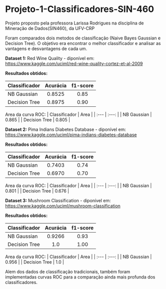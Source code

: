 # Projeto-1-Classificadores-SIN-460

Projeto proposto pela professora Larissa Rodrigues na disciplina de Mineração de Dados(SIN460), da UFV-CRP

Foram comparados dois metodos de classificação (Naive Bayes Gaussian e Decision Tree).
O objetivo era encontrar o melhor classificador e analisar as vantagens e desvantagens de cada um.

**Dataset 1:**
Red Wine Quality - diponível em: https://www.kaggle.com/uciml/red-wine-quality-cortez-et-al-2009

**Resultados obtidos:**

| Classificador | Acurácia | f1-score |
| :--- | :---: | :---: |
| NB Gaussian | 0.8525 | 0.85 |
| Decision Tree | 0.8975 | 0.90 |

Area da curva ROC: 
| Classificador | Area |
| :--- | :---: |
| NB Gaussian | 0.865 |
| Decision Tree | 0.805 |



**Dataset 2:**
Pima Indians Diabetes Database - diponível em: https://www.kaggle.com/uciml/pima-indians-diabetes-database

**Resultados obtidos:**

| Classificador | Acurácia | f1-score |
| :--- | :---: | :---: |
| NB Gaussian | 0.7403 | 0.74 |
| Decision Tree | 0.6970 | 0.70 |


Area da curva ROC: 
| Classificador | Area |
| :--- | :---: |
| NB Gaussian | 0.801 |
| Decision Tree | 0.676 |


**Dataset 3:**
Mushroom Classification - diponível em: https://www.kaggle.com/uciml/mushroom-classification

**Resultados obtidos:**

| Classificador | Acurácia | f1-score |
| :--- | :---: | :---: |
| NB Gaussian | 0.9266 | 0.93 |
| Decision Tree | 1.0 | 1.00 |


Area da curva ROC: 
| Classificador | Area |
| :--- | :---: |
| NB Gaussian | 0.956 |
| Decision Tree | 1.0 |


Alem dos dados de classificação tradicionais, também foram implementadas curvas ROC para a comparação ainda mais profunda dos classificadores.
 
